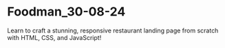 # Foodman_30-08-24
Learn to craft a stunning, responsive restaurant landing page from scratch with HTML, CSS, and JavaScript!
